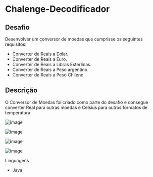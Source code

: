 # Chalenge-Decodificador

<h2>Desafio</h2>
Desenvolver um conversor de moedas que cumprisse os seguintes requisitos:
<p>
  
- Converter de Reais a Dólar.
- Converter de Reais a Euro.  
- Converter de Reais a Libras Esterlinas.  
- Converter de Reais a Peso argentino.  
- Converter de Reais a Peso Chileno. 
</p>

<h2>Descrição</h2>
O Conversor de Moedas foi criado como parte do desafio e consegue converter Real para outras moedas e Celsius para outros formatos de temperatura.

![image](https://github.com/Claudio-Marins/Chalenge-Alura-Conversor-Moeda/assets/128181170/a3fc152f-173d-46f8-a493-2c73b65cff98)

![image](https://github.com/Claudio-Marins/Chalenge-Alura-Conversor-Moeda/assets/128181170/306b9ed0-6837-48bd-af21-1008e1f92915)

![image](https://github.com/Claudio-Marins/Chalenge-Alura-Conversor-Moeda/assets/128181170/1d0a7ea3-aa43-4e19-bead-78b97a1e03e3)

![image](https://github.com/Claudio-Marins/Chalenge-Alura-Conversor-Moeda/assets/128181170/a0a3691b-841c-4d5c-84b1-570cec61080f)

Linguagens
- Java
